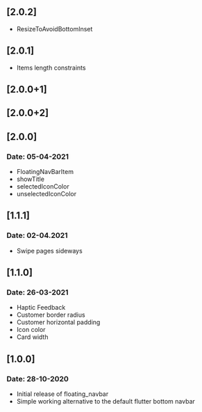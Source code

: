 ## [2.0.2]

* ResizeToAvoidBottomInset

## [2.0.1]

* Items length constraints

## [2.0.0+1]
## [2.0.0+2]

## [2.0.0]
### Date: 05-04-2021

* FloatingNavBarItem
* showTitle
* selectedIconColor
* unselectedIconColor

## [1.1.1]
### Date: 02-04.2021

* Swipe pages sideways

## [1.1.0]
### Date: 26-03-2021

* Haptic Feedback
* Customer border radius
* Customer horizontal padding
* Icon color
* Card width

## [1.0.0]
### Date: 28-10-2020

* Initial release of floating_navbar
* Simple working alternative to the default flutter bottom navbar